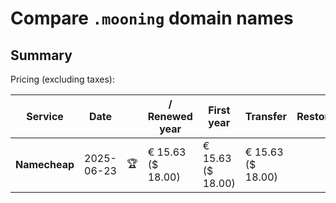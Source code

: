 # Compare `.mooning` domain names

## Summary

Pricing (excluding taxes):

| Service | Date |  | / Renewed year | First year | Transfer | Restoration |
|--|--|--|--|--|--|--|
| **Namecheap** | 2025-06-23 | 🏆 | € 15.63<br>($ 18.00) | € 15.63<br>($ 18.00) | € 15.63<br>($ 18.00) |  |
